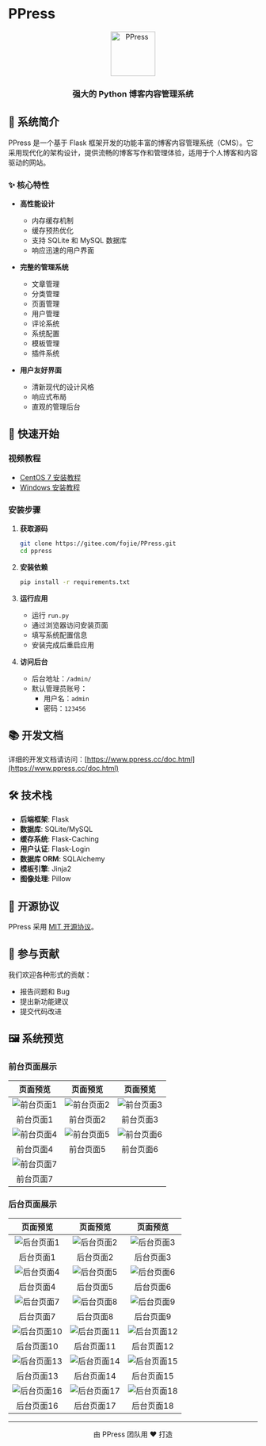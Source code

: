 # PPress

<div align="center">
    <img src="app/static/favicon.ico" width="90px" alt="PPress">
    <h3>强大的 Python 博客内容管理系统</h3>
</div>

## 🌟 系统简介

PPress 是一个基于 Flask 框架开发的功能丰富的博客内容管理系统（CMS）。它采用现代化的架构设计，提供流畅的博客写作和管理体验，适用于个人博客和内容驱动的网站。

### ✨ 核心特性

- **高性能设计**
  - 内存缓存机制
  - 缓存预热优化
  - 支持 SQLite 和 MySQL 数据库
  - 响应迅速的用户界面

- **完整的管理系统**
  - 文章管理
  - 分类管理
  - 页面管理
  - 用户管理
  - 评论系统
  - 系统配置
  - 模板管理
  - 插件系统

- **用户友好界面**
  - 清新现代的设计风格
  - 响应式布局
  - 直观的管理后台

## 🚀 快速开始

### 视频教程
- [CentOS 7 安装教程](https://www.bilibili.com/video/BV1jezSY3Eag/)
- [Windows 安装教程](https://www.bilibili.com/video/BV1sEzSYHEHc/)

### 安装步骤

1. **获取源码**
   ```bash
   git clone https://gitee.com/fojie/PPress.git
   cd ppress
   ```

2. **安装依赖**
   ```bash
   pip install -r requirements.txt
   ```

3. **运行应用**
   - 运行 `run.py`
   - 通过浏览器访问安装页面
   - 填写系统配置信息
   - 安装完成后重启应用

4. **访问后台**
   - 后台地址：`/admin/`
   - 默认管理员账号：
     - 用户名：`admin`
     - 密码：`123456`

## 📚 开发文档

详细的开发文档请访问：[https://www.ppress.cc/doc.html](https://www.ppress.cc/doc.html)

## 🛠️ 技术栈

- **后端框架**: Flask
- **数据库**: SQLite/MySQL
- **缓存系统**: Flask-Caching
- **用户认证**: Flask-Login
- **数据库 ORM**: SQLAlchemy
- **模板引擎**: Jinja2
- **图像处理**: Pillow

## 📄 开源协议

PPress 采用 [MIT 开源协议](LICENSE)。

## 🤝 参与贡献

我们欢迎各种形式的贡献：
- 报告问题和 Bug
- 提出新功能建议
- 提交代码改进

## 🖼️ 系统预览

### 前台页面展示

<div align="center">

| 页面预览 | 页面预览 | 页面预览 |
|:---:|:---:|:---:|
| ![前台页面1](https://i.postimg.cc/sx5PPsjp/qt1.webp) | ![前台页面2](https://i.postimg.cc/fTjjJzgs/qt2.webp) | ![前台页面3](https://i.postimg.cc/FFSxXgy7/qt3.webp) |
| 前台页面1 | 前台页面2 | 前台页面3 |
| ![前台页面4](https://i.postimg.cc/HkY0Mqfy/qt4.webp) | ![前台页面5](https://i.postimg.cc/KvyDGkfQ/qt5.webp) | ![前台页面6](https://i.postimg.cc/BnmTBh0w/qt6.webp) |
| 前台页面4 | 前台页面5 | 前台页面6 |
| ![前台页面7](https://i.postimg.cc/Jhtb6b77/qt7.webp) |  |  |
| 前台页面7 |  |  |

</div>

### 后台页面展示

<div align="center">

| 页面预览 | 页面预览 | 页面预览 |
|:---:|:---:|:---:|
| ![后台页面1](https://i.postimg.cc/BbNbfVNr/ht01.webp) | ![后台页面2](https://i.postimg.cc/4xYdjwc0/ht02.webp) | ![后台页面3](https://i.postimg.cc/T2cpbKGt/ht03.webp) |
| 后台页面1 | 后台页面2 | 后台页面3 |
| ![后台页面4](https://i.postimg.cc/zXtvd4yW/ht04.webp) | ![后台页面5](https://i.postimg.cc/ZKK0xJ54/ht05.webp) | ![后台页面6](https://i.postimg.cc/C1gxBg2y/ht06.webp) |
| 后台页面4 | 后台页面5 | 后台页面6 |
| ![后台页面7](https://i.postimg.cc/pL3Tv8YL/ht07.webp) | ![后台页面8](https://i.postimg.cc/SK8KxsD7/ht08.webp) | ![后台页面9](https://i.postimg.cc/NMkfRnhK/ht09.webp) |
| 后台页面7 | 后台页面8 | 后台页面9 |
| ![后台页面10](https://i.postimg.cc/cC11hcZX/ht10.webp) | ![后台页面11](https://i.postimg.cc/tJrqMV4y/ht11.webp) | ![后台页面12](https://i.postimg.cc/kXpMN8Hv/ht12.webp) |
| 后台页面10 | 后台页面11 | 后台页面12 |
| ![后台页面13](https://i.postimg.cc/c1TLHPMj/ht13.webp) | ![后台页面14](https://i.postimg.cc/9FMFq1Lf/ht14.webp) | ![后台页面15](https://i.postimg.cc/q7fkSr4t/ht15.webp) |
| 后台页面13 | 后台页面14 | 后台页面15 |
| ![后台页面16](https://i.postimg.cc/vZxY0TFF/ht16.webp) | ![后台页面17](https://i.postimg.cc/9fGWjkQL/ht17.webp) | ![后台页面18](https://i.postimg.cc/LX2m4Vq2/ht18.webp) |
| 后台页面16 | 后台页面17 | 后台页面18 |

</div>

---

<div align="center">
    <p>由 PPress 团队用 ❤️ 打造</p>
</div>